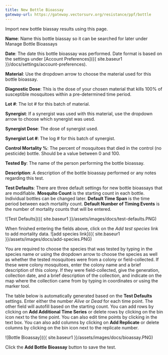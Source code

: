 ```yaml
---
title: New Bottle Bioassay
gateway-url: https://gateway.vectorsurv.org/resistance/ppf/bottle
---
```


Import new bottle biassay results using this page.

**Name**: Name this bottle biassay so it can be searched for later under Manage Bottle Bioassays

**Date**: The date this bottle bioassay was performed. Date format is based on the settings under [Account Preferences]({{ site.baseur1 }}/docs/settings/account-preferences).

**Material**: Use the dropdown arrow to choose the material used for this bottle bioassay.

**Diagnostic Dose**: This is the dose of your chosen material that kills 100% of susceptible mosquitoes within a pre-determined time period.

**Lot #**: The lot # for this batch of material.

**Synergist**: If a synergist was used with this material, use the dropdown arrow to choose which synergist was uesd.

**Synergist Dose**: The dose of synergist used.

**Synergist Lot #**: The log # for this batch of synergist.

**Control Mortality %**: The percent of mosquitoes that died in the control (no pesticide) bottle. Should be a value between 0 and 100.

**Tested By**: The name of the person performing the bottle bioassay.

**Description**: A description of the bottle bioassay performed or any notes regarding this test.

**Test Defaults**: There are three default settings for new bottle bioassays that are modifiable. **Mosquito Count** is the starting count in each bottle. Individual bottles can be changed later. **Default Time Span** is the time period between each mortality count. **Default Number of Timing Events** is the number of mortality counts that will be entered.

  ![Test Defaults]({{ site.baseur1 }}/assets/images/docs/test-defaults.PNG)

When finished entering the fields above, click on the _Add test species_ link to add mortality data. ![add species link]({{ site.baseur1 }}/assets/images/docs/add-species.PNG)

You are required to choose the species that was tested by typing in the species name or using the dropdown arrow to choose the species as well as whether the tested mosquitoes were from a colony or field-collected. If these were colony mosquitoes, enter the colony name and a brief description of this colony. If they were field-collected, give the generation, collection date, and a brief description of the collection, and indicate on the map where the collection came from by typing in coordinates or using the marker tool.

The table below is automatically generated based on the **Test Defaults** settings. Enter either the number _Alive_ or _Dead_ for each time point. The other field will autofill based on the starting count. You can add rows by clicking on **Add Additional Time Series** or delete rows by clicking on the bin icon next to the time point. You can also edit time points by clicking in the text box. You can also add columns by clicking on **Add Replicate** or delete columns by clicking on the bin icon next to the replicate number.

![Bottle Bioassay]({{ site.baseur1 }}/assets/images/docs/bioassay.PNG)

Click the **Add Bottle Bioassay** button to save the test.
